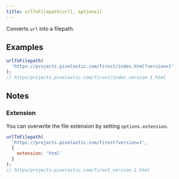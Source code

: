 ```yaml
---
title: urlToFilepath(url[, options])
---
```


Converts `url` into a filepath.

## Examples

```js
urlToFilepath(
  'https://projects.pixelastic.com/firost/index.html?version=1'
);
// https/projects.pixelastic.com/firost/index_version-1.html
```

## Notes

### Extension

You can overwrite the file extension by setting `options.extension`.

```js
urlToFilepath(
  'https://projects.pixelastic.com/firost?version=1',
  {
    extension: 'html'
  }
);
// https/projects.pixelastic.com/firost_version-1.html
```
